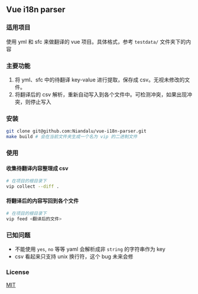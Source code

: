 ## Vue i18n parser

### 适用项目

使用 yml 和 sfc 来做翻译的 vue 项目。具体格式，参考 `testdata/` 文件夹下的内容

### 主要功能

1. 将 yml、sfc 中的待翻译 key-value 进行提取，保存成 csv。无视未修改的文件。
2. 将翻译后的 csv 解析，重新自动写入到各个文件中。可检测冲突，如果出现冲突，则停止写入

### 安装

```bash
git clone git@github.com:Niandalu/vue-i18n-parser.git
make build # 会在当前文件夹生成一个名为 vip 的二进制文件
```

### 使用

#### 收集待翻译内容整理成 csv

```bash
# 在项目的根目录下
vip collect --diff .
```

#### 将翻译后的内容写回到各个文件

```bash
# 在项目的根目录下
vip feed <翻译后的文件>
```

### 已知问题

- 不能使用 `yes`, `no` 等等 yaml 会解析成非 `string` 的字符串作为 key
- csv 看起来只支持 unix 换行符，这个 bug 未来会修


### License

[MIT](http://opensource.org/licenses/MIT)
